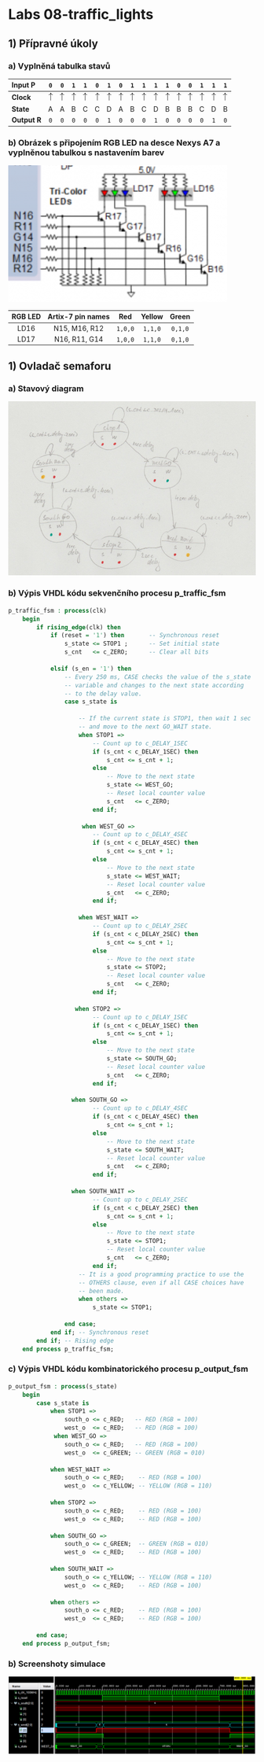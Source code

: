 # Labs 08-traffic_lights

## 1) Přípravné úkoly

### a) Vyplněná tabulka stavů

| **Input P** | `0` | `0` | `1` | `1` | `0` | `1` | `0` | `1` | `1` | `1` | `1` | `0` | `0` | `1` | `1` | `1` |
| :-- | :-: | :-: | :-: | :-: | :-: | :-: | :-: | :-: | :-: | :-: | :-: | :-: | :-: | :-: | :-: | :-: |
| **Clock** | ![rising](images/eq_uparrow.png) | ![rising](images/eq_uparrow.png) | ![rising](images/eq_uparrow.png) | ![rising](images/eq_uparrow.png) | ![rising](images/eq_uparrow.png) | ![rising](images/eq_uparrow.png) | ![rising](images/eq_uparrow.png) | ![rising](images/eq_uparrow.png) | ![rising](images/eq_uparrow.png) | ![rising](images/eq_uparrow.png) | ![rising](images/eq_uparrow.png) | ![rising](images/eq_uparrow.png) | ![rising](images/eq_uparrow.png) | ![rising](images/eq_uparrow.png) | ![rising](images/eq_uparrow.png) | ![rising](images/eq_uparrow.png) |
| **State** | A | A | B | C | C | D | A | B | C | D | B | B | B | C | D | B |
| **Output R** | `0` | `0` | `0` | `0` | `0` | `1` | `0` | `0` | `0` | `1` | `0` | `0` | `0` | `0` | `1` | `0` |

### b) Obrázek s připojením RGB LED na desce Nexys A7 a vyplněnou tabulkou s nastavením barev

![obrázelk se zapojením](https://github.com/david3891/Digital-electronics-1/blob/main/Labs/08-traffic_lights/images/zapojeni.PNG)

| **RGB LED** | **Artix-7 pin names** | **Red** | **Yellow** | **Green** |
| :-: | :-: | :-: | :-: | :-: |
| LD16 | N15, M16, R12 | `1,0,0` | `1,1,0` | `0,1,0` |
| LD17 | N16, R11, G14 | `1,0,0` | `1,1,0` | `0,1,0` |

## 1) Ovladač semaforu

### a) Stavový diagram

![obrázelk se stavovým diagramem](https://github.com/david3891/Digital-electronics-1/blob/main/Labs/08-traffic_lights/images/diagram.PNG)

### b) Výpis VHDL kódu sekvenčního procesu p_traffic_fsm

```VHDL
p_traffic_fsm : process(clk)
    begin
        if rising_edge(clk) then
            if (reset = '1') then       -- Synchronous reset
                s_state <= STOP1 ;      -- Set initial state
                s_cnt   <= c_ZERO;      -- Clear all bits

            elsif (s_en = '1') then
                -- Every 250 ms, CASE checks the value of the s_state 
                -- variable and changes to the next state according 
                -- to the delay value.
                case s_state is

                    -- If the current state is STOP1, then wait 1 sec
                    -- and move to the next GO_WAIT state.
                    when STOP1 =>
                        -- Count up to c_DELAY_1SEC
                        if (s_cnt < c_DELAY_1SEC) then
                            s_cnt <= s_cnt + 1;
                        else
                            -- Move to the next state
                            s_state <= WEST_GO;
                            -- Reset local counter value
                            s_cnt   <= c_ZERO;
                        end if;

                     when WEST_GO =>
                        -- Count up to c_DELAY_4SEC
                        if (s_cnt < c_DELAY_4SEC) then
                            s_cnt <= s_cnt + 1;
                        else
                            -- Move to the next state
                            s_state <= WEST_WAIT;
                            -- Reset local counter value
                            s_cnt   <= c_ZERO;
                        end if;
                    
                    when WEST_WAIT =>
                        -- Count up to c_DELAY_2SEC
                        if (s_cnt < c_DELAY_2SEC) then
                            s_cnt <= s_cnt + 1;
                        else
                            -- Move to the next state
                            s_state <= STOP2;
                            -- Reset local counter value
                            s_cnt   <= c_ZERO;
                        end if;
                        
                   when STOP2 =>
                        -- Count up to c_DELAY_1SEC
                        if (s_cnt < c_DELAY_1SEC) then
                            s_cnt <= s_cnt + 1;
                        else
                            -- Move to the next state
                            s_state <= SOUTH_GO;
                            -- Reset local counter value
                            s_cnt   <= c_ZERO;
                        end if;
                        
                  when SOUTH_GO =>
                        -- Count up to c_DELAY_4SEC
                        if (s_cnt < c_DELAY_4SEC) then
                            s_cnt <= s_cnt + 1;
                        else
                            -- Move to the next state
                            s_state <= SOUTH_WAIT;
                            -- Reset local counter value
                            s_cnt   <= c_ZERO;
                        end if;
                        
                  when SOUTH_WAIT =>
                        -- Count up to c_DELAY_2SEC
                        if (s_cnt < c_DELAY_2SEC) then
                            s_cnt <= s_cnt + 1;
                        else
                            -- Move to the next state
                            s_state <= STOP1;
                            -- Reset local counter value
                            s_cnt   <= c_ZERO;
                        end if;                      
                    -- It is a good programming practice to use the 
                    -- OTHERS clause, even if all CASE choices have 
                    -- been made. 
                    when others =>
                        s_state <= STOP1;

                end case;
            end if; -- Synchronous reset
        end if; -- Rising edge
    end process p_traffic_fsm;
```

### c) Výpis VHDL kódu kombinatorického procesu p_output_fsm

```VHDL
p_output_fsm : process(s_state)
    begin
        case s_state is
            when STOP1 =>
                south_o <= c_RED;   -- RED (RGB = 100)
                west_o  <= c_RED;   -- RED (RGB = 100)
             when WEST_GO =>
                south_o <= c_RED;   -- RED (RGB = 100)
                west_o  <= c_GREEN; -- GREEN (RGB = 010)
                
            when WEST_WAIT =>
                south_o <= c_RED;    -- RED (RGB = 100)
                west_o  <= c_YELLOW; -- YELLOW (RGB = 110)
                
            when STOP2 =>
                south_o <= c_RED;    -- RED (RGB = 100)
                west_o  <= c_RED;    -- RED (RGB = 100)
                
            when SOUTH_GO =>
                south_o <= c_GREEN;  -- GREEN (RGB = 010)
                west_o  <= c_RED;    -- RED (RGB = 100)
                
            when SOUTH_WAIT =>
                south_o <= c_YELLOW; -- YELLOW (RGB = 110)
                west_o  <= c_RED;    -- RED (RGB = 100)
                           
            when others =>
                south_o <= c_RED;    -- RED (RGB = 100)
                west_o  <= c_RED;    -- RED (RGB = 100)
                
        end case;
    end process p_output_fsm;
```

### b) Screenshoty simulace

![obrázelk se stavovým diagramem](https://github.com/david3891/Digital-electronics-1/blob/main/Labs/08-traffic_lights/images/simulace.PNG)

